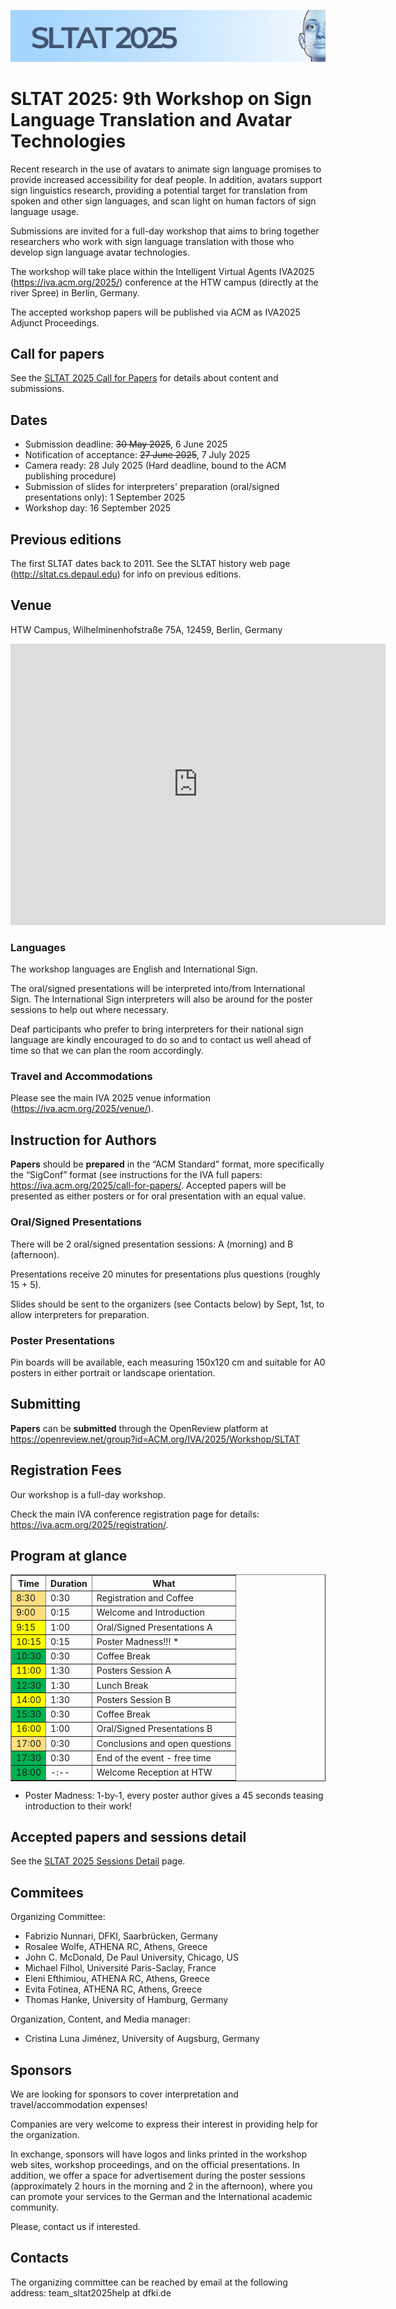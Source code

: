 ![SLTAT 2025 logo](sltat2025-logo.png)

# SLTAT 2025: 9th Workshop on Sign Language Translation and Avatar Technologies

Recent research in the use of avatars to animate sign language promises to provide increased accessibility for deaf people. In addition, avatars support sign linguistics research, providing a potential target for translation from spoken and other sign languages, and scan light on human factors of sign language usage.

Submissions are invited for a full-day workshop that aims to bring together researchers who work with sign language translation with those who develop sign language avatar technologies.

The workshop will take place within the Intelligent Virtual Agents IVA2025 (<a href="https://iva.acm.org/2025/" target="_new">https://iva.acm.org/2025/</a>) conference at the HTW campus (directly at the river Spree) in Berlin, Germany.

The accepted workshop papers will be published via ACM as IVA2025 Adjunct Proceedings.

## Call for papers

See the [SLTAT 2025 Call for Papers](SLTAT2025-CFP.md) for details about content and submissions.

## Dates

* Submission deadline: ~~30 May 2025~~, 6 June 2025
* Notification of acceptance: ~~27 June 2025~~, 7 July 2025
* Camera ready: 28 July 2025 (Hard deadline, bound to the ACM publishing procedure)
* Submission of slides for interpreters' preparation (oral/signed presentations only): 1 September 2025
* Workshop day: 16 September 2025

## Previous editions

The first SLTAT dates back to 2011.
See the SLTAT history web page (<a href="http://sltat.cs.depaul.edu" target="_new">http://sltat.cs.depaul.edu</a>) for info on previous editions.

## Venue

HTW Campus,
Wilhelminenhofstraße 75A, 12459,
Berlin,
Germany

<iframe src="https://www.google.com/maps/embed?pb=!1m18!1m12!1m3!1d9724.904697700742!2d13.507379287158205!3d52.45693119999999!2m3!1f0!2f0!3f0!3m2!1i1024!2i768!4f13.1!3m3!1m2!1s0x47a848bc4c146fdd%3A0xcdaef78fbd909c09!2sHochschule%20f%C3%BCr%20Technik%20und%20Wirtschaft%20Berlin%20(HTW%20Berlin)%20-%20Campus%20Wilhelminenhof!5e0!3m2!1sen!2sit!4v1752764239928!5m2!1sen!2sit" width="600" height="450" style="border:0;" allowfullscreen="" loading="lazy" referrerpolicy="no-referrer-when-downgrade"></iframe>

### Languages

The workshop languages are English and International Sign.

The oral/signed presentations will be interpreted into/from International Sign. The International Sign interpreters will also be around for the poster sessions to help out where necessary.

Deaf participants who prefer to bring interpreters for their national sign language are kindly encouraged to do so and to contact us well ahead of time so that we can plan the room accordingly.

### Travel and Accommodations

Please see the main IVA 2025 venue information (<a href="https://iva.acm.org/2025/venue/" target="_new">https://iva.acm.org/2025/venue/</a>).


## Instruction for Authors

**Papers** should be **prepared** in the “ACM Standard” format, more specifically the “SigConf” format (see instructions for the IVA full papers: <a href="https://iva.acm.org/2025/call-for-papers/" target="_new">https://iva.acm.org/2025/call-for-papers/</a>.
Accepted papers will be presented as either posters or for oral presentation with an equal value.


### Oral/Signed Presentations

There will be 2 oral/signed presentation sessions: A (morning) and B (afternoon).

Presentations receive 20 minutes for presentations plus questions (roughly 15 + 5).

Slides should be sent to the organizers (see Contacts below) by Sept, 1st, to allow interpreters for preparation.

### Poster Presentations

Pin boards will be available, each measuring 150x120 cm and suitable for A0 posters in either portrait or landscape orientation.

## Submitting

**Papers** can be **submitted** through the OpenReview platform at <a href="https://openreview.net/group?id=ACM.org/IVA/2025/Workshop/SLTAT" target="_new">https://openreview.net/group?id=ACM.org/IVA/2025/Workshop/SLTAT</a>


## Registration Fees

Our workshop is a full-day workshop.

Check the main IVA conference registration page for details: <a href="https://iva.acm.org/2025/registration/" target="_new">https://iva.acm.org/2025/registration/</a>.


## Program at glance


<table border="1">
  <thead>
    <tr>
      <th>Time</th>
      <th>Duration</th>
      <th>What</th>
    </tr>
  </thead>
  <tbody>
    <tr>
      <td style="background-color:rgba(255, 191, 0, 0.5);">8:30</td>
      <td>0:30</td>
      <td>Registration and Coffee</td>
    </tr>
    <tr>
      <td style="background-color: rgba(255, 191, 0, 0.5);">9:00</td>
      <td>0:15</td>
      <td>Welcome and Introduction</td>
    </tr>
    <tr>
      <td style="background-color: #FFFF00;">9:15</td>
      <td>1:00</td>
      <td>Oral/Signed Presentations A</td>
    </tr>
    <tr>
      <td style="background-color: #FFFF00;">10:15</td>
      <td>0:15</td>
      <td>Poster Madness!!! *</td>
    </tr>
    <tr>
      <td style="background-color: #00B050;">10:30</td>
      <td>0:30</td>
      <td>Coffee Break</td>
    </tr>
    <tr>
      <td style="background-color: #FFFF00;">11:00</td>
      <td>1:30</td>
      <td>Posters Session A</td>
    </tr>
    <tr>
      <td style="background-color: #00B050;">12:30</td>
      <td>1:30</td>
      <td>Lunch Break</td>
    </tr>
    <tr>
      <td style="background-color: #FFFF00;">14:00</td>
      <td>1:30</td>
      <td>Posters Session B</td>
    </tr>
    <tr>
      <td style="background-color: #00B050;">15:30</td>
      <td>0:30</td>
      <td>Coffee Break</td>
    </tr>
    <tr>
      <td style="background-color: #FFFF00;">16:00</td>
      <td>1:00</td>
      <td>Oral/Signed Presentations B</td>
    </tr>
    <tr>
      <td style="background-color: rgba(255, 191, 0, 0.5);">17:00</td>
      <td>0:30</td>
      <td>Conclusions and open questions</td>
    </tr>
    <tr>
      <td style="background-color: #00B050;">17:30</td>
      <td>0:30</td>
      <td>End of the event - free time</td>
    </tr>
    <tr>
      <td style="background-color: #00B050;">18:00</td>
      <td>-:--</td>
      <td>Welcome Reception at HTW</td>
    </tr>
  </tbody>
</table>

* Poster Madness: 1-by-1, every poster author gives a 45 seconds teasing introduction to their work!

## Accepted papers and sessions detail

See the [SLTAT 2025 Sessions Detail](SLTAT2025-SessionsDetail.md) page.

## Commitees

Organizing Committee:

* Fabrizio Nunnari, DFKI, Saarbrücken, Germany
* Rosalee Wolfe, ATHENA RC, Athens, Greece
* John C. McDonald, De Paul University, Chicago, US
* Michael Filhol, Université Paris-Saclay, France
* Eleni Efthimiou, ATHENA RC, Athens, Greece
* Evita Fotinea, ATHENA RC, Athens, Greece
* Thomas Hanke, University of Hamburg, Germany

Organization, Content, and Media manager:

* Cristina Luna Jiménez, University of Augsburg, Germany


## Sponsors

We are looking for sponsors to cover interpretation and travel/accommodation expenses!

Companies are very welcome to express their interest in providing help for the organization.

In exchange, sponsors will have logos and links printed in the workshop web sites, workshop proceedings, and on the official presentations.
In addition, we offer a space for advertisement during the poster sessions (approximately 2 hours in the morning and 2 in the afternoon), where you can promote your services to the German and the International academic community.

Please, contact us if interested.


## Contacts

The organizing committee can be reached by email at the following address: team_sltat2025help at dfki.de
